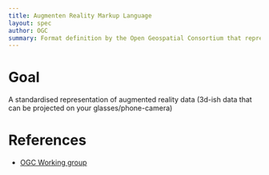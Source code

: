 ```yaml
---
title: Augmenten Reality Markup Language
layout: spec
author: OGC
summary: Format definition by the Open Geospatial Consortium that represents augmented reality data
---
```


Goal
====

A standardised representation of augmented reality data (3d-ish data that can be projected on your glasses/phone-camera)

References
==========

-   [OGC Working group](http://www.opengeospatial.org/projects/groups/arml2.0swg)

